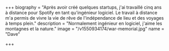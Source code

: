 +++
biography = "Après avoir créé quelques startups, j'ai travaillé cinq ans à distance pour Spotify en tant qu'ingénieur logiciel. Le travail à distance m'a permis de vivre la vie de rêve de l'indépendance de lieu et des voyages à temps plein."
description = "Normalement ingénieur en logiciel, j'aime les montagnes et la nature."
image = "/v1550934174/war-memorial.jpg"
name = "Dave"

+++
